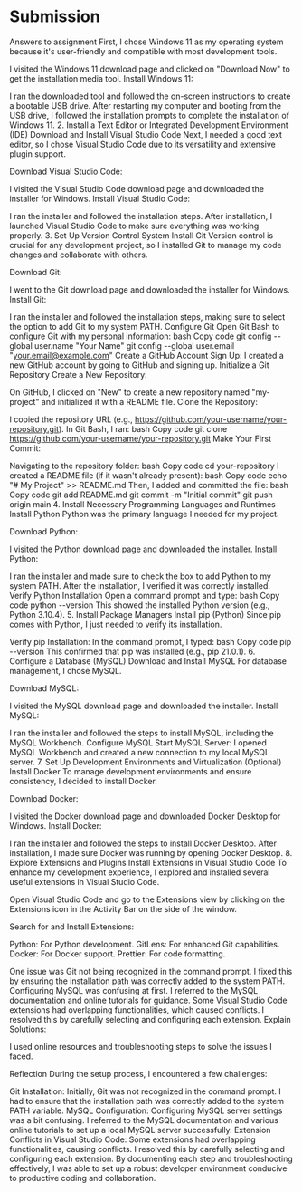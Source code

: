 # Submission
Answers to assignment
First, I chose Windows 11 as my operating system because it's user-friendly and compatible with most development tools.

I visited the Windows 11 download page and clicked on "Download Now" to get the installation media tool.
Install Windows 11:

I ran the downloaded tool and followed the on-screen instructions to create a bootable USB drive.
After restarting my computer and booting from the USB drive, I followed the installation prompts to complete the installation of Windows 11.
2. Install a Text Editor or Integrated Development Environment (IDE)
Download and Install Visual Studio Code
Next, I needed a good text editor, so I chose Visual Studio Code due to its versatility and extensive plugin support.

Download Visual Studio Code:

I visited the Visual Studio Code download page and downloaded the installer for Windows.
Install Visual Studio Code:

I ran the installer and followed the installation steps. After installation, I launched Visual Studio Code to make sure everything was working properly.
3. Set Up Version Control System
Install Git
Version control is crucial for any development project, so I installed Git to manage my code changes and collaborate with others.

Download Git:

I went to the Git download page and downloaded the installer for Windows.
Install Git:

I ran the installer and followed the installation steps, making sure to select the option to add Git to my system PATH.
Configure Git
Open Git Bash to configure Git with my personal information:
bash
Copy code
git config --global user.name "Your Name"
git config --global user.email "your.email@example.com"
Create a GitHub Account
Sign Up:
I created a new GitHub account by going to GitHub and signing up.
Initialize a Git Repository
Create a New Repository:

On GitHub, I clicked on "New" to create a new repository named "my-project" and initialized it with a README file.
Clone the Repository:

I copied the repository URL (e.g., https://github.com/your-username/your-repository.git).
In Git Bash, I ran:
bash
Copy code
git clone https://github.com/your-username/your-repository.git
Make Your First Commit:

Navigating to the repository folder:
bash
Copy code
cd your-repository
I created a README file (if it wasn't already present):
bash
Copy code
echo "# My Project" >> README.md
Then, I added and committed the file:
bash
Copy code
git add README.md
git commit -m "Initial commit"
git push origin main
4. Install Necessary Programming Languages and Runtimes
Install Python
Python was the primary language I needed for my project.

Download Python:

I visited the Python download page and downloaded the installer.
Install Python:

I ran the installer and made sure to check the box to add Python to my system PATH. After the installation, I verified it was correctly installed.
Verify Python Installation
Open a command prompt and type:
bash
Copy code
python --version
This showed the installed Python version (e.g., Python 3.10.4).
5. Install Package Managers
Install pip (Python)
Since pip comes with Python, I just needed to verify its installation.

Verify pip Installation:
In the command prompt, I typed:
bash
Copy code
pip --version
This confirmed that pip was installed (e.g., pip 21.0.1).
6. Configure a Database (MySQL)
Download and Install MySQL
For database management, I chose MySQL.

Download MySQL:

I visited the MySQL download page and downloaded the installer.
Install MySQL:

I ran the installer and followed the steps to install MySQL, including the MySQL Workbench.
Configure MySQL
Start MySQL Server:
I opened MySQL Workbench and created a new connection to my local MySQL server.
7. Set Up Development Environments and Virtualization (Optional)
Install Docker
To manage development environments and ensure consistency, I decided to install Docker.

Download Docker:

I visited the Docker download page and downloaded Docker Desktop for Windows.
Install Docker:

I ran the installer and followed the steps to install Docker Desktop. After installation, I made sure Docker was running by opening Docker Desktop.
8. Explore Extensions and Plugins
Install Extensions in Visual Studio Code
To enhance my development experience, I explored and installed several useful extensions in Visual Studio Code.

Open Visual Studio Code and go to the Extensions view by clicking on the Extensions icon in the Activity Bar on the side of the window.

Search for and Install Extensions:

Python: For Python development.
GitLens: For enhanced Git capabilities.
Docker: For Docker support.
Prettier: For code formatting.

One issue was Git not being recognized in the command prompt. I fixed this by ensuring the installation path was correctly added to the system PATH.
Configuring MySQL was confusing at first. I referred to the MySQL documentation and online tutorials for guidance.
Some Visual Studio Code extensions had overlapping functionalities, which caused conflicts. I resolved this by carefully selecting and configuring each extension.
Explain Solutions:

I used online resources and troubleshooting steps to solve the issues I faced.

Reflection
During the setup process, I encountered a few challenges:

Git Installation: Initially, Git was not recognized in the command prompt. I had to ensure that the installation path was correctly added to the system PATH variable.
MySQL Configuration: Configuring MySQL server settings was a bit confusing. I referred to the MySQL documentation and various online tutorials to set up a local MySQL server successfully.
Extension Conflicts in Visual Studio Code: Some extensions had overlapping functionalities, causing conflicts. I resolved this by carefully selecting and configuring each extension.
By documenting each step and troubleshooting effectively, I was able to set up a robust developer environment conducive to productive coding and collaboration.
